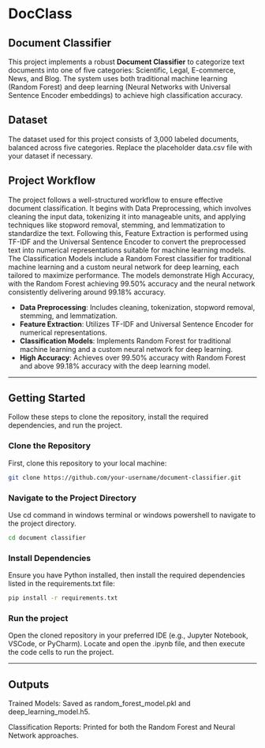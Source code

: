 # DocClass
## Document Classifier

This project implements a robust **Document Classifier** to categorize text documents into one of five categories: Scientific, Legal, E-commerce, News, and Blog. The system uses both traditional machine learning (Random Forest) and deep learning (Neural Networks with Universal Sentence Encoder embeddings) to achieve high classification accuracy.

## Dataset
The dataset used for this project consists of 3,000 labeled documents, balanced across five categories. Replace the placeholder data.csv file with your dataset if necessary.

## Project Workflow
The project follows a well-structured workflow to ensure effective document classification. It begins with Data Preprocessing, which involves cleaning the input data, tokenizing it into manageable units, and applying techniques like stopword removal, stemming, and lemmatization to standardize the text. Following this, Feature Extraction is performed using TF-IDF and the Universal Sentence Encoder to convert the preprocessed text into numerical representations suitable for machine learning models. The Classification Models include a Random Forest classifier for traditional machine learning and a custom neural network for deep learning, each tailored to maximize performance. The models demonstrate High Accuracy, with the Random Forest achieving 99.50% accuracy and the neural network consistently delivering around 99.18% accuracy.

- **Data Preprocessing**: Includes cleaning, tokenization, stopword removal, stemming, and lemmatization.
- **Feature Extraction**: Utilizes TF-IDF and Universal Sentence Encoder for numerical representations.
- **Classification Models**: Implements Random Forest for traditional machine learning and a custom neural network for deep learning.
- **High Accuracy**: Achieves over 99.50% accuracy with Random Forest and above 99.18% accuracy with the deep learning model.

---

## Getting Started

Follow these steps to clone the repository, install the required dependencies, and run the project.

### Clone the Repository
First, clone this repository to your local machine:
```bash
git clone https://github.com/your-username/document-classifier.git
```
### Navigate to the Project Directory
Use cd command in windows terminal or windows powershell to navigate to the project directory.
```bash
cd document classifier
```
### Install Dependencies
Ensure you have Python installed, then install the required dependencies listed in the requirements.txt file:
```bash
pip install -r requirements.txt
```
### Run the project
Open the cloned repository in your preferred IDE (e.g., Jupyter Notebook, VSCode, or PyCharm). Locate and open the .ipynb file, and then execute the code cells to run the project.

---

## Outputs
Trained Models: Saved as random_forest_model.pkl and deep_learning_model.h5.

Classification Reports: Printed for both the Random Forest and Neural Network approaches.
